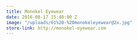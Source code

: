 ```yaml
---
title: Monokel Eyewear
date: 2016-08-17 15:40:00 Z
image: "/uploads/61%20-%20monokeleyewear@2x.jpg"
store-link: http://monokel-eyewear.com
---
```


